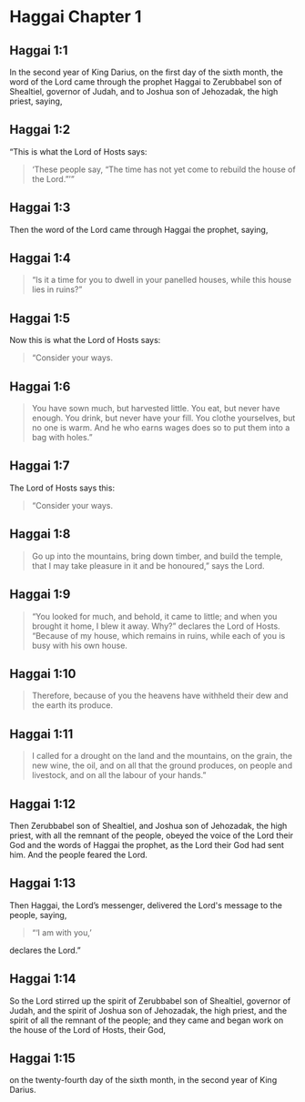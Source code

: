 # Haggai Chapter 1

## Haggai 1:1

In the second year of King Darius, on the first day of the sixth month, the word of the Lord came through the prophet Haggai to Zerubbabel son of Shealtiel, governor of Judah, and to Joshua son of Jehozadak, the high priest, saying,

## Haggai 1:2

“This is what the Lord of Hosts says:

> ‘These people say, “The time has not yet come to rebuild the house of the Lord.”’”

## Haggai 1:3

Then the word of the Lord came through Haggai the prophet, saying,

## Haggai 1:4

> “Is it a time for you to dwell in your panelled houses,
> while this house lies in ruins?”

## Haggai 1:5

Now this is what the Lord of Hosts says:

> “Consider your ways.

## Haggai 1:6

> You have sown much, but harvested little.
> You eat, but never have enough.
> You drink, but never have your fill.
> You clothe yourselves, but no one is warm.
> And he who earns wages does so to put them into a bag with holes.”

## Haggai 1:7

The Lord of Hosts says this:

> “Consider your ways.

## Haggai 1:8

> Go up into the mountains, bring down timber, and build the temple,
> that I may take pleasure in it and be honoured,” says the Lord.

## Haggai 1:9

> “You looked for much, and behold, it came to little;
> and when you brought it home, I blew it away.
> Why?” declares the Lord of Hosts.
> “Because of my house, which remains in ruins,
> while each of you is busy with his own house.

## Haggai 1:10

> Therefore, because of you the heavens have withheld their dew
> and the earth its produce.

## Haggai 1:11

> I called for a drought on the land and the mountains,
> on the grain, the new wine, the oil,
> and on all that the ground produces, on people and livestock,
> and on all the labour of your hands.”

## Haggai 1:12

Then Zerubbabel son of Shealtiel, and Joshua son of Jehozadak, the high priest, with all the remnant of the people, obeyed the voice of the Lord their God and the words of Haggai the prophet, as the Lord their God had sent him. And the people feared the Lord.

## Haggai 1:13

Then Haggai, the Lord’s messenger, delivered the Lord's message to the people, saying,

> “‘I am with you,’

declares the Lord.”

## Haggai 1:14

So the Lord stirred up the spirit of Zerubbabel son of Shealtiel, governor of Judah, and the spirit of Joshua son of Jehozadak, the high priest, and the spirit of all the remnant of the people; and they came and began work on the house of the Lord of Hosts, their God,

## Haggai 1:15

on the twenty-fourth day of the sixth month, in the second year of King Darius.
